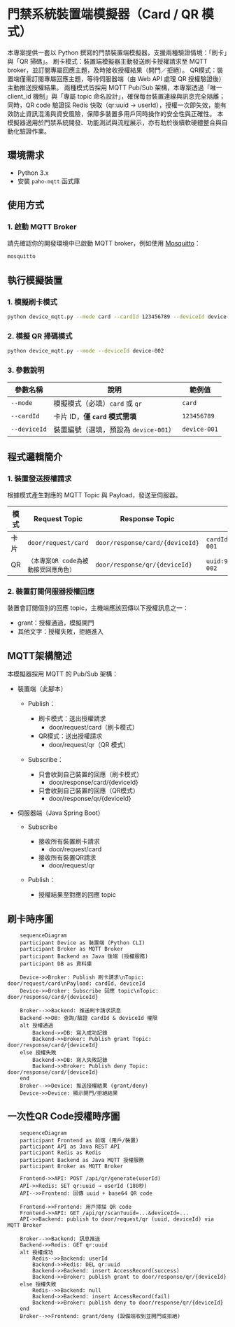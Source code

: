 # 門禁系統裝置端模擬器（Card / QR 模式）

本專案提供一套以 Python 撰寫的門禁裝置端模擬器，支援兩種驗證情境：「刷卡」與「QR 掃碼」。
刷卡模式：裝置端模擬器主動發送刷卡授權請求至 MQTT broker，並訂閱專屬回應主題，及時接收授權結果（開門／拒絕）。
QR模式：裝置端僅需訂閱專屬回應主題，等待伺服器端（由 Web API 處理 QR 授權驗證後）主動推送授權結果。
兩種模式皆採用 MQTT Pub/Sub 架構，本專案透過「唯一 client_id 機制」與「專屬 topic 命名設計」，確保每台裝置連線與訊息完全隔離；
同時，QR code 驗證採 Redis 快取（qr:uuid → userId），授權一次即失效，能有效防止資訊混淆與資安風險，保障多裝置多用戶同時操作的安全性與正確性。
本模擬器適用於門禁系統開發、功能測試與流程展示，亦有助於後續軟硬體整合與自動化驗證作業。

## 環境需求

- Python 3.x
- 安裝 `paho-mqtt` 函式庫

## 使用方式
### 1. 啟動 MQTT Broker
請先確認你的開發環境中已啟動 MQTT broker，例如使用 [Mosquitto](https://mosquitto.org/)：
```bash
mosquitto
```

## 執行模擬裝置
### 1. 模擬刷卡模式
```bash
python device_mqtt.py --mode card --cardId 123456789 --deviceId device-001
```

### 2. 模擬 QR 掃碼模式
```bash
python device_mqtt.py --mode --deviceId device-002
```

### 3. 參數說明
| 參數名稱         | 說明                           | 範例值          |
| ------------ | ---------------------------- | ------------ |
| `--mode`     | 模擬模式（必填）`card` 或 `qr`        | `card`       |
| `--cardId`   | 卡片 ID，**僅 `card` 模式需填**      | `123456789`  |
| `--deviceId` | 裝置編號（選填，預設為 `device-001`）    | `device-001` |


## 程式邏輯簡介
### 1. 裝置發送授權請求 
根據模式產生對應的 MQTT Topic 與 Payload，發送至伺服器。

| 模式 | Request Topic           | Response Topic                  | Payload 範例                             |
| -- |-------------------------| ------------------------------- | -------------------------------------- |
| 卡片 | `door/request/card`     | `door/response/card/{deviceId}` | `cardId:123456789,deviceId:device-001` |
| QR | `（本專案QR code為被動接受回應角色）` | `door/response/qr/{deviceId}`   | `uuid:9876-ABCD,deviceId:device-002`   |


### 2. 裝置訂閱伺服器授權回應
裝置會訂閱個別的回應 topic，主機端應該回傳以下授權訊息之一：
- grant：授權通過，模擬開門
- 其他文字：授權失敗，拒絕進入

## MQTT架構簡述
本模擬器採用 MQTT 的 Pub/Sub 架構：

* 裝置端（此腳本）
    * Publish：
      * 刷卡模式：送出授權請求
        * door/request/card（刷卡模式）
      * QR模式：送出授權請求
        * door/request/qr（QR 模式）

    * Subscribe：
      * 只會收到自己裝置的回應（刷卡模式）
        * door/response/card/{deviceId}
      * 只會收到自己裝置的回應（QR模式）    
        * door/response/qr/{deviceId}

* 伺服器端（Java Spring Boot）
    * Subscribe
      * 接收所有裝置刷卡請求
        * door/request/card
      * 接收所有裝置QR請求
        * door/request/qr

    * Publish：
      * 授權結果至對應的回應 topic


## 刷卡時序圖

```mermaid
    sequenceDiagram
    participant Device as 裝置端 (Python CLI)
    participant Broker as MQTT Broker
    participant Backend as Java 後端 (授權服務)
    participant DB as 資料庫

    Device->>Broker: Publish 刷卡請求\nTopic: door/request/card\nPayload: cardId, deviceId
    Device->>Broker: Subscribe 回應 topic\nTopic: door/response/card/{deviceId}

    Broker-->>Backend: 推送刷卡請求訊息
    Backend->>DB: 查詢/驗證 cardId & deviceId 權限
    alt 授權通過
        Backend->>DB: 寫入成功記錄
        Backend->>Broker: Publish grant Topic: door/response/card/{deviceId}
    else 授權失敗
        Backend->>DB: 寫入失敗記錄
        Backend->>Broker: Publish deny Topic: door/response/card/{deviceId}
    end
    Broker-->>Device: 推送授權結果 (grant/deny)
    Device->>Device: 顯示開門/拒絕結果
```

## 一次性QR Code授權時序圖

```mermaid
    sequenceDiagram
    participant Frontend as 前端 (用戶/裝置)
    participant API as Java REST API
    participant Redis as Redis
    participant Backend as Java MQTT 授權服務
    participant Broker as MQTT Broker

    Frontend->>API: POST /api/qr/generate(userId)
    API->>Redis: SET qr:uuid → userId (180秒)
    API-->>Frontend: 回傳 uuid + base64 QR code

    Frontend->>Frontend: 用戶掃描 QR code
    Frontend->>API: GET /api/qr/scan?uuid=...&deviceId=...
    API->>Backend: publish to door/request/qr (uuid, deviceId) via MQTT Broker

    Broker-->>Backend: 訊息推送
    Backend->>Redis: GET qr:uuid
    alt 授權成功
        Redis-->>Backend: userId
        Backend->>Redis: DEL qr:uuid
        Backend->>Backend: insert AccessRecord(success)
        Backend->>Broker: publish grant to door/response/qr/{deviceId}
    else 授權失敗
        Redis-->>Backend: null
        Backend->>Backend: insert AccessRecord(fail)
        Backend->>Broker: publish deny to door/response/qr/{deviceId}
    end
    Broker-->>Frontend: grant/deny (設備端收到並開門或拒絕)
```